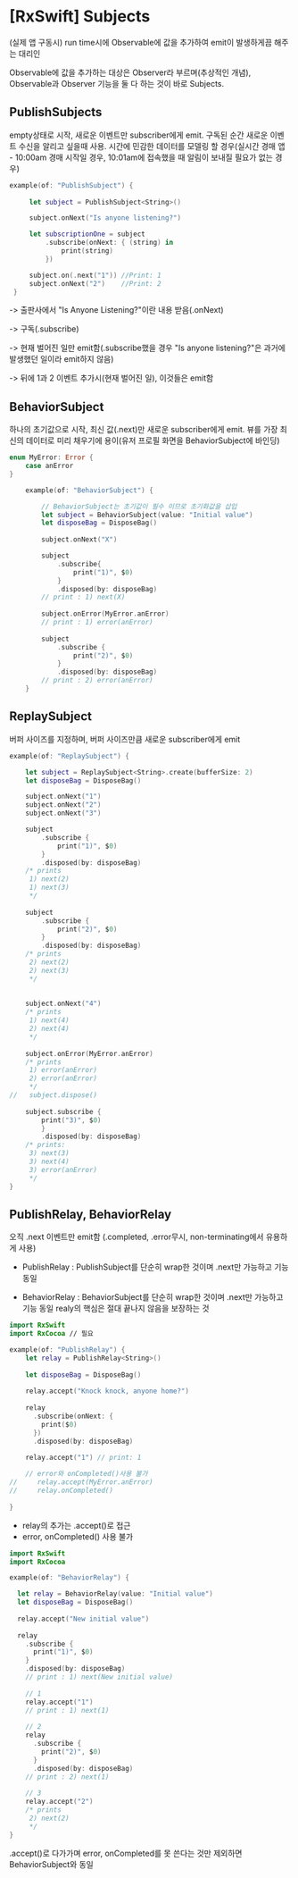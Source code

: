 # [RxSwift] Subjects

(실제 앱 구동시) run time시에  Observable에 값을 추가하여 emit이 발생하게끔 해주는 대리인

Observable에 값을 추가하는 대상은 Observer라 부르며(추상적인 개념), 
Observable과 Observer 기능을 둘 다 하는 것이 바로 Subjects.

## PublishSubjects

empty상태로 시작, 새로운 이벤트만 subscriber에게 emit. 구독된 순간 새로운 이벤트 수신을 알리고 싶을때 사용. 시간에 민감한 데이터를 모델링 할 경우(실시간 경매 앱 - 10:00am 경매 시작일 경우, 10:01am에 접속했을 때 알림이 보내질 필요가 없는 경우)

```swift
example(of: "PublishSubject") {
 
     let subject = PublishSubject<String>()

     subject.onNext("Is anyone listening?")

     let subscriptionOne = subject
         .subscribe(onNext: { (string) in
             print(string)
         })

     subject.on(.next("1")) //Print: 1
     subject.onNext("2")    //Print: 2
 }
```

-> 출판사에서 "Is Anyone Listening?"이란 내용 받음(.onNext)

-> 구독(.subscribe)

-> 현재 벌어진 일만 emit함(.subscribe했을 경우 "Is anyone listening?"은 과거에 발생했던 일이라 emit하지 않음)

-> 뒤에 1과 2 이벤트 추가시(현재 벌어진 일), 이것들은 emit함

## BehaviorSubject

하나의 초기값으로 시작, 최신 값(.next)만 새로운 subscriber에게 emit. 뷰를 가장 최신의 데이터로 미리 채우기에 용이(유저 프로필 화면을 BehaviorSubject에 바인딩)

```swift
enum MyError: Error {
    case anError
}

    example(of: "BehaviorSubject") {

        // BehaviorSubject는 초기값이 필수 이므로 초기화값을 삽입
        let subject = BehaviorSubject(value: "Initial value")
        let disposeBag = DisposeBag()
        
        subject.onNext("X")

        subject
            .subscribe{
                print("1)", $0)
            }
            .disposed(by: disposeBag)
        // print : 1) next(X)
        
        subject.onError(MyError.anError)
        // print : 1) error(anError)
        
        subject
            .subscribe {
                print("2)", $0)
            }
            .disposed(by: disposeBag)
        // print : 2) error(anError)
    }
```

## ReplaySubject

버퍼 사이즈를 지정하며, 버퍼 사이즈만큼 새로운 subscriber에게 emit

```swift
example(of: "ReplaySubject") {

    let subject = ReplaySubject<String>.create(bufferSize: 2)
    let disposeBag = DisposeBag()

    subject.onNext("1")
    subject.onNext("2")
    subject.onNext("3")

    subject
        .subscribe {
            print("1)", $0)
        }
        .disposed(by: disposeBag)
    /* prints
     1) next(2)
     1) next(3)
     */
    
    subject
        .subscribe {
            print("2)", $0)
        }
        .disposed(by: disposeBag)
    /* prints
     2) next(2)
     2) next(3)
     */
    
    
    subject.onNext("4")
    /* prints
     1) next(4)
     2) next(4)
     */
                
    subject.onError(MyError.anError)
    /* prints
     1) error(anError)
     2) error(anError)
     */
//   subject.dispose()
    
    subject.subscribe {
        print("3)", $0)
        }
        .disposed(by: disposeBag)
    /* prints:
     3) next(3)
     3) next(4)
     3) error(anError)
     */
}
```
## PublishRelay, BehaviorRelay

 오직 .next 이벤트만 emit함 (.completed, .error무시, non-terminating에서 유용하게 사용)

- PublishRelay : PublishSubject를 단순히 wrap한 것이며 .next만 가능하고 기능 동일

- BehaviorRelay : BehaviorSubject를 단순히 wrap한 것이며 .next만 가능하고 기능 동일
realy의 핵심은 절대 끝나지 않음을 보장하는 것

```swift
import RxSwift
import RxCocoa // 필요

example(of: "PublishRelay") {
    let relay = PublishRelay<String>()
    
    let disposeBag = DisposeBag()
    
    relay.accept("Knock knock, anyone home?")
    
    relay
      .subscribe(onNext: {
        print($0)
      })
      .disposed(by: disposeBag)

    relay.accept("1") // print: 1
    
    // error와 onCompleted()사용 불가
//     relay.accept(MyError.anError)
//     relay.onCompleted()
    
}
```

- relay의 추가는 .accept()로 접근
- error, onCompleted() 사용 불가

```swift
import RxSwift
import RxCocoa

example(of: "BehaviorRelay") {

  let relay = BehaviorRelay(value: "Initial value")
  let disposeBag = DisposeBag()
  
  relay.accept("New initial value")
  
  relay
    .subscribe {
      print("1)", $0)
    }
    .disposed(by: disposeBag)
    // print : 1) next(New initial value)
    
    // 1
    relay.accept("1")
    // print : 1) next(1)
    
    // 2
    relay
      .subscribe {
        print("2)", $0)
      }
      .disposed(by: disposeBag)
    // print : 2) next(1)
    
    // 3
    relay.accept("2")
    /* prints
     2) next(2)
     */
}
```

.accept()로 다가가며 error, onCompleted를 못 쓴다는 것만 제외하면 BehaviorSubject와 동일

